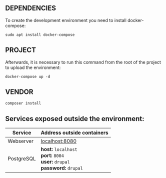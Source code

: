 DEPENDENCIES
-------------------
To create the development environment you need to install docker-compose:

    sudo apt install docker-compose

PROJECT
-------------------

Afterwards, it is necessary to run this command from the root of the project to upload the environment:

    docker-compose up -d

VENDOR
-------------------

    composer install


Services exposed outside the environment:
-------------------

Service|Address outside containers
-------|--------------------------
Webserver|[localhost:8080](http://localhost:8080)
PostgreSQL|**host:** `localhost`<br> **port:** `8004`<br>**user:** `drupal`<br>**password:** `drupal`
